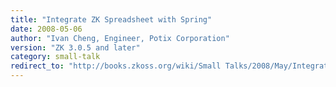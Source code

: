 ```yaml
---
title: "Integrate ZK Spreadsheet with Spring"
date: 2008-05-06
author: "Ivan Cheng, Engineer, Potix Corporation"
version: "ZK 3.0.5 and later"
category: small-talk
redirect_to: "http://books.zkoss.org/wiki/Small Talks/2008/May/Integrate ZK Spreadsheet with Spring"
---
```

